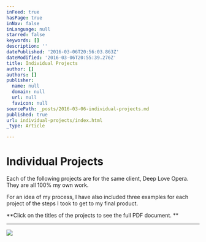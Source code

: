 ```yaml
---
inFeed: true
hasPage: true
inNav: false
inLanguage: null
starred: false
keywords: []
description: ''
datePublished: '2016-03-06T20:56:03.863Z'
dateModified: '2016-03-06T20:55:39.276Z'
title: Individual Projects
author: []
authors: []
publisher:
  name: null
  domain: null
  url: null
  favicon: null
sourcePath: _posts/2016-03-06-individual-projects.md
published: true
url: individual-projects/index.html
_type: Article

---
```

# Individual Projects

Each of the following projects are for the same client, Deep Love Opera. They are all 100% my own work. 

For an idea of my process, I have also included three examples for each project of the steps I took to get to my final product.

**Click on the titles of the projects to see the full PDF document. **

****
![](https://the-grid-user-content.s3-us-west-2.amazonaws.com/f87e15e6-7dc6-4e6a-b8b5-2168128ef3f3.jpg)